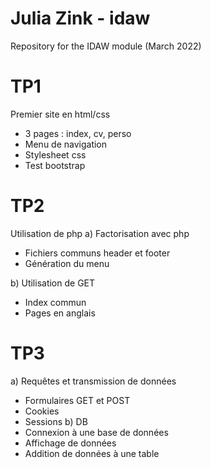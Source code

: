 # Julia Zink - idaw
Repository for the IDAW module (March 2022)  

# TP1
Premier site en html/css 
 - 3 pages : index, cv, perso
 - Menu de navigation
 - Stylesheet css
 - Test bootstrap  

# TP2
Utilisation de php
a) Factorisation avec php
 - Fichiers communs header et footer
 - Génération du menu

b) Utilisation de GET
 - Index commun
 - Pages en anglais

# TP3
a) Requêtes et transmission de données
 - Formulaires GET et POST
 - Cookies
 - Sessions
b) DB
 - Connexion à une base de données
 - Affichage de données
 - Addition de données à une table
